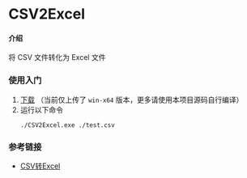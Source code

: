 # CSV2Excel

#### 介绍
将 CSV 文件转化为 Excel 文件

### 使用入门

1. [下载](https://github.com/ZXS66/csv2excel/releases) （当前仅上传了 `win-x64` 版本，更多请使用本项目源码自行编译）
2. 运行以下命令
    ```
    ./CSV2Excel.exe ./test.csv
    ```

### 参考链接

- [CSV转Excel](https://zxs66.github.io/2022/07/14/csv-to-excel-file/)
